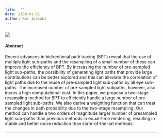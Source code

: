 ```yaml
---
tile:  ""
date: 2100-01-01
author: Kei Iwasaki
---
```

### 
<img src="../img/cgf20.jpg">


#### Abstract
Recent advances in bidirectional path tracing (BPT) reveal that the use of multiple light sub-paths and the resampling of a small number of these can improve the efficiency of BPT. By increasing the number of pre-sampled light sub-paths, the possibility of generating light paths that provide large contributions can be better explored and this can alleviate the correlation of light paths due to the reuse of pre-sampled light sub-paths by all eye sub-paths. The increased number of pre-sampled light subpaths, however, also incurs a high computational cost. In this paper, we propose a two-stage resampling method for BPT to efficiently handle a large number of pre-sampled light sub-paths. We also derive a weighting function that can treat the changes in path probability due to the two-stage resampling. Our method can handle a two orders of magnitude larger number of presampled light sub-paths than previous methods in equal-time rendering, resulting in stable and better noise reduction than state-of-the-art methods.
###  

---
